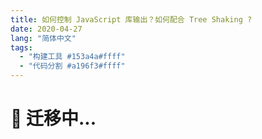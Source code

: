 ```yaml
---
title: 如何控制 JavaScript 库输出？如何配合 Tree Shaking ?
date: 2020-04-27
lang: "简体中文"
tags:
  - "构建工具 #153a4a#ffff"
  - "代码分割 #a196f3#ffff"
---
```


# 🚧 迁移中...
